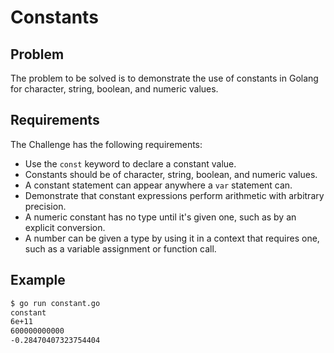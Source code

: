 # Constants

## Problem

The problem to be solved is to demonstrate the use of constants in Golang for character, string, boolean, and numeric values.

## Requirements

The Challenge has the following requirements:
- Use the `const` keyword to declare a constant value.
- Constants should be of character, string, boolean, and numeric values.
- A constant statement can appear anywhere a `var` statement can.
- Demonstrate that constant expressions perform arithmetic with arbitrary precision.
- A numeric constant has no type until it's given one, such as by an explicit conversion.
- A number can be given a type by using it in a context that requires one, such as a variable assignment or function call.

## Example

```sh
$ go run constant.go 
constant
6e+11
600000000000
-0.28470407323754404

```